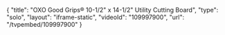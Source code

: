 {
    "title": "OXO Good Grips&reg; 10-1\/2&quot; x 14-1\/2&quot; Utility Cutting Board",
    "type": "solo",
    "layout": "iframe-static",
    "videoId": "109997900",
    "url": "\/tvpembed\/109997900"
}